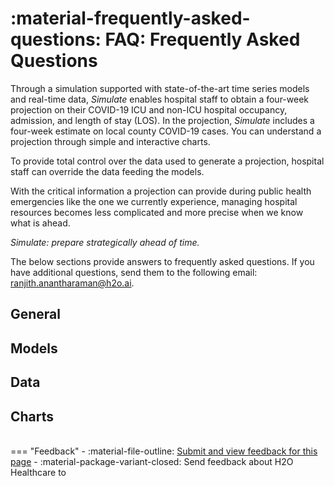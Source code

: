 # :material-frequently-asked-questions: FAQ: Frequently Asked Questions 
 

Through a simulation supported with state-of-the-art time series models and real-time data, *Simulate* enables hospital staff to obtain a four-week projection on their COVID-19 ICU and non-ICU hospital occupancy, admission, and length of stay (LOS). In the projection, *Simulate* includes a four-week estimate on local county COVID-19 cases. You can understand a projection through simple and interactive charts.

To provide total control over the data used to generate a projection, hospital staff can override the data feeding the models. 

With the critical information a projection can provide during public health emergencies like the one we currently experience, managing hospital resources becomes less complicated and more precise when we know what is ahead.

*Simulate: prepare strategically ahead of time.*


The below sections provide answers to frequently asked questions. If you have additional questions, send them to the following email: <ranjith.anantharaman@h2o.ai>.


## General 


## Models 

## Data

## Charts 




<br>
=== "Feedback"
    - :material-file-outline: <a href="" target="_blank">Submit and view feedback for this page</a>
    - :material-package-variant-closed: Send feedback about H2O Healthcare to <ranjith.anantharaman@h2o.ai>
